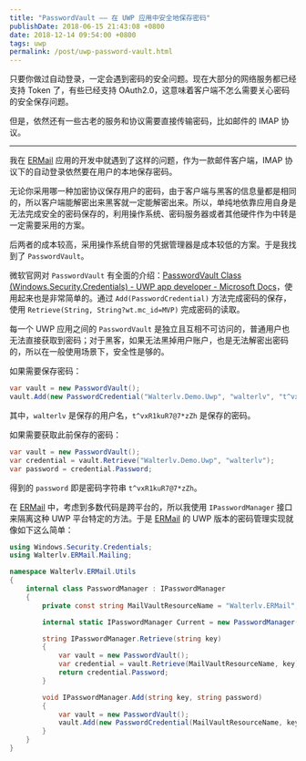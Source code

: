 ```yaml
---
title: "PasswordVault —— 在 UWP 应用中安全地保存密码"
publishDate: 2018-06-15 21:43:08 +0800
date: 2018-12-14 09:54:00 +0800
tags: uwp
permalink: /post/uwp-password-vault.html
---
```


只要你做过自动登录，一定会遇到密码的安全问题。现在大部分的网络服务都已经支持 Token 了，有些已经支持 OAuth2.0，这意味着客户端不怎么需要关心密码的安全保存问题。

但是，依然还有一些古老的服务和协议需要直接传输密码，比如邮件的 IMAP 协议。

---

我在 [ERMail](https://github.com/walterlv/ERMail) 应用的开发中就遇到了这样的问题，作为一款邮件客户端，IMAP 协议下的自动登录依然要在用户的本地保存密码。

无论你采用哪一种加密协议保存用户的密码，由于客户端与黑客的信息量都是相同的，所以客户端能解密出来黑客就一定能解密出来。所以，单纯地依靠应用自身是无法完成安全的密码保存的，利用操作系统、密码服务器或者其他硬件作为中转是一定需要采用的方案。

后两者的成本较高，采用操作系统自带的凭据管理器是成本较低的方案。于是我找到了 `PasswordVault`。

微软官网对 `PasswordVault` 有全面的介绍：[PasswordVault Class (Windows.Security.Credentials) - UWP app developer - Microsoft Docs](https://docs.microsoft.com/en-us/uwp/api/windows.security.credentials.passwordvault)，使用起来也是非常简单的。通过 `Add(PasswordCredential)` 方法完成密码的保存，使用 `Retrieve(String, String?wt.mc_id=MVP)` 完成密码的读取。

每一个 UWP 应用之间的 `PasswordVault` 是独立且互相不可访问的，普通用户也无法直接获取到密码；对于黑客，如果无法黑掉用户账户，也是无法解密出密码的，所以在一般使用场景下，安全性是够的。

如果需要保存密码：

```csharp
var vault = new PasswordVault();
vault.Add(new PasswordCredential("Walterlv.Demo.Uwp", "walterlv", "t^vxR1kuR7@7*zZh"));
```

其中，`walterlv` 是保存的用户名，`t^vxR1kuR7@7*zZh` 是保存的密码。

如果需要获取此前保存的密码：

```csharp
var vault = new PasswordVault();
var credential = vault.Retrieve("Walterlv.Demo.Uwp", "walterlv");
var password = credential.Password;
```

得到的 `password` 即是密码字符串 `t^vxR1kuR7@7*zZh`。

在 [ERMail](https://github.com/walterlv/ERMail) 中，考虑到多数代码是跨平台的，所以我使用 `IPasswordManager` 接口来隔离这种 UWP 平台特定的方法。于是 [ERMail](https://github.com/walterlv/ERMail) 的 UWP 版本的密码管理实现就像如下这么简单：

```csharp
using Windows.Security.Credentials;
using Walterlv.ERMail.Mailing;

namespace Walterlv.ERMail.Utils
{
    internal class PasswordManager : IPasswordManager
    {
        private const string MailVaultResourceName = "Walterlv.ERMail";

        internal static IPasswordManager Current = new PasswordManager();

        string IPasswordManager.Retrieve(string key)
        {
            var vault = new PasswordVault();
            var credential = vault.Retrieve(MailVaultResourceName, key);
            return credential.Password;
        }

        void IPasswordManager.Add(string key, string password)
        {
            var vault = new PasswordVault();
            vault.Add(new PasswordCredential(MailVaultResourceName, key, password));
        }
    }
}
```

